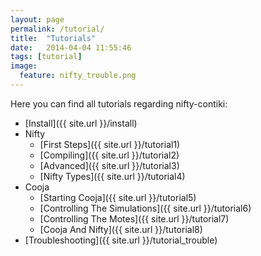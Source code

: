 ```yaml
---
layout: page
permalink: /tutorial/
title:  "Tutorials"
date:   2014-04-04 11:55:46
tags: [tutorial]
image:
  feature: nifty_trouble.png
---
```


Here you can find all tutorials regarding nifty-contiki:

+ [Install]({{ site.url }}/install)
+ Nifty
  + [First Steps]({{ site.url }}/tutorial1)
  + [Compiling]({{ site.url }}/tutorial2)
  + [Advanced]({{ site.url }}/tutorial3)
  + [Nifty Types]({{ site.url }}/tutorial4)
+ Cooja
  + [Starting Cooja]({{ site.url }}/tutorial5)
  + [Controlling The Simulations]({{ site.url }}/tutorial6)
  + [Controlling The Motes]({{ site.url }}/tutorial7)
  + [Cooja And Nifty]({{ site.url }}/tutorial8)
+ [Troubleshooting]({{ site.url }}/tutorial_trouble)

